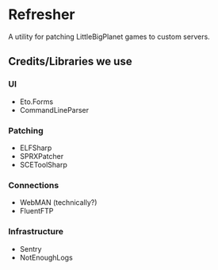 # Refresher
A utility for patching LittleBigPlanet games to custom servers.

## Credits/Libraries we use
### UI
- Eto.Forms
- CommandLineParser

### Patching
- ELFSharp
- SPRXPatcher
- SCEToolSharp

### Connections
- WebMAN (technically?)
- FluentFTP

### Infrastructure
- Sentry
- NotEnoughLogs
